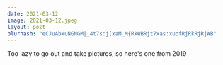 ```yaml
---
date: 2021-03-12
image: 2021-03-12.jpeg
layout: post
blurhash: "eCJuAbxuNGNGM|_4t7s:j[xaM_M{RkWBRjt7xas:xuofRjRkRjRjWB"
---
```


Too lazy to go out and take pictures, so here's one from 2019

